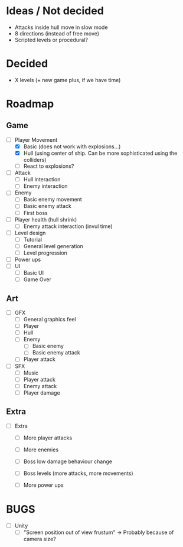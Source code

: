 # Ideas / Not decided

- Attacks inside hull move in slow mode
- 8 directions (instead of free move)
- Scripted levels or procedural?

# Decided

- X levels (+ new game plus, if we have time)

# Roadmap

## Game

- [ ] Player Movement
  - [x] Basic (does not work with explosions...)
  - [x] Hull (using center of ship. Can be more sophisticated using the
      colliders)
  - [ ] React to explosions?
- [ ] Attack
  - [ ] Hull interaction
  - [ ] Enemy interaction
- [ ] Enemy
  - [ ] Basic enemy movement
  - [ ] Basic enemy attack
  - [ ] First boss
- [ ] Player health (hull shrink)
  - [ ] Enemy attack interaction (invul time)
- [ ] Level design
  - [ ] Tutorial
  - [ ] General level generation
  - [ ] Level progression
- [ ] Power ups
- [ ] UI
  - [ ] Basic UI
  - [ ] Game Over

## Art

- [ ] GFX
  - [ ] General graphics feel
  - [ ] Player
  - [ ] Hull
  - [ ] Enemy
    - [ ] Basic enemy
    - [ ] Basic enemy attack
  - [ ] Player attack
- [ ] SFX
  - [ ] Music
  - [ ] Player attack
  - [ ] Enemy attack
  - [ ] Player damage

## Extra

- [ ] Extra
  - [ ] More player attacks
  - [ ] More enemies
  - [ ] Boss low damage behaviour change
  - [ ] Boss levels (more attacks, more movements)
  - [ ] More power ups


# BUGS

- [ ] Unity
  - [ ] "Screen position out of view frustum" -> Probably because of camera
      size?
